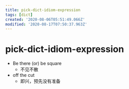 ```yaml
---
title: pick-dict-idiom-expression
tags: [dict]
created: '2020-08-06T05:51:49.066Z'
modified: '2020-08-17T07:50:37.963Z'
---
```


# pick-dict-idiom-expression

- Be there (or) be square
  - 不见不散
- off the cut
  - 即兴，预先没有准备
